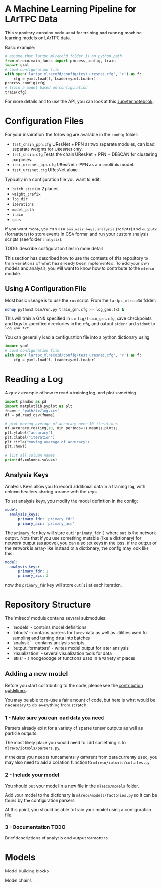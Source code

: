 # A Machine Learning Pipeline for LArTPC Data

This repository contains code used for training and running machine learning models on LArTPC data.

Basic example:
```python
# assume that lartpc_mlreco3d folder is on python path
from mlreco.main_funcs import process_config, train
import yaml
# Load configuration file
with open('lartpc_mlreco3d/config/test_uresnet.cfg', 'r') as f:
    cfg = yaml.load(f, Loader=yaml.Loader)
process_config(cfg)
# train a model based on configuration
train(cfg)
```
For more details and to use the API, you can look at this [Jupyter notebook](http://stanford.edu/~ldomine/Demo.html).

# Configuration Files

For your inspiration, the following are available in the `config` folder:
* `test_chain_ppn.cfg` UResNet + PPN as two separate modules, can load separate weights for UResNet only.
* `test_chain.cfg` Tests the chain UResNet + PPN + DBSCAN for clustering purposes.
* `test_uresnet_ppn.cfg` UResNet + PPN as a monolithic model.
* `test_uresnet.cfg` UResNet alone.


Typically in a configuration file you want to edit:
* `batch_size` (in 2 places)
* `weight_prefix`
* `log_dir`
* `iterations`
* `model_path`
* `train`
* `gpus`


If you want more, you can use `analysis_keys`, `analysis` (scripts) and `outputs` (formatters)
to store events in CSV format and run your custom analysis scripts (see folder `analysis`).

TODO: describe configuration files in more detail

This section has described how to use the contents of this repository to train variations of what has already been implemented.  To add your own models and analysis, you will want to know how to contribute to the `mlreco` module.

## Using A Configuration File

Most basic useage is to use the `run` script.  From the `lartpc_mlreco3d` folder:
```bash
nohup python3 bin/run.py train_gnn.cfg >> log_gnn.txt &
```
This will train a GNN specified in `config/train_gnn.cfg`, save checkpoints and logs to specified directories in the `cfg`, and output `stderr` and `stdout` to `log_gnn.txt`

You can generally load a configuration file into a python dictionary using
```python
import yaml
# Load configuration file
with open('lartpc_mlreco3d/config/test_uresnet.cfg', 'r') as f:
    cfg = yaml.load(f, Loader=yaml.Loader)
```

# Reading a Log

A quick example of how to read a training log, and plot something
```python
import pandas as pd
import matplotlib.pyplot as plt
fname = 'path/to/log.csv'
df = pd.read_csv(fname)

# plot moving average of accuracy over 10 iterations
df.accuracy.rolling(10, min_periods=1).mean().plot()
plt.ylabel("accuracy")
plt.xlabel("iteration")
plt.title("moving average of accuracy")
plt.show()

# list all column names
print(df.columns.values)
```

## Analysis Keys

Analysis Keys allow you to record additional data in a training log, with column headers sharing a name with the keys.

To set analysis keys, you modify the model definition in the config:

```yaml
model:
  analysis_keys:
      primary_fdr: 'primary_fdr'
      primary_acc: 'primary_acc'
```
The `primary_fdr` key will store `out['primary_fdr']` where `out` is the network output.  Note that if you use something mutable (like a dictionary) for network output (as above), you can also set keys in the loss.  If the output of the network is array-like instead of a dictionary, the config may look like this:
```yaml
model:
  analysis_keys:
      primary_fdr: 1
      primary_acc: 2
```
now the `primary_fdr` key will store `out[1]` at each iteration.

# Repository Structure

The 'mlreco' module contains several submodules:
* 'models' - contains model definitions
* 'iotools' - contains parsers for `larcv` data as well as utilities used for sampling and turning data into batches
* 'analysis' - contains analysis scripts
* 'output_formatters' - writes model output for later analysis
* 'visualization' - several visualization tools for data
* 'utils' - a hodgepodge of functions used in a variety of places

## Adding a new model

Before you start contributing to the code, please see the [contribution guidelines](contributing.md).

You may be able to re-use a fair amount of code, but here is what would be necessary to do everything from scratch:

### 1 - Make sure you can load data you need

Parsers already exist for a variety of sparse tensor outputs as well as particle outputs.

The most likely place you would need to add something is to `mlreco/iotools/parsers.py`.

If the data you need is fundamentally different from data currently used, you may also need to add a collation function to `mlreco/iotools/collates.py`

### 2 - Include your model

You should put your model in a new file in the `mlreco/models` folder.

Add your model to the dictionary in `mlreco/models/factories.py` so it can be found by the configuration parsers.

At this point, you should be able to train your model using a configuration file.

### 3 - Documentation TODO

Brief descriptions of analysis and output formatters

# Models

Model building blocks

Model chains
